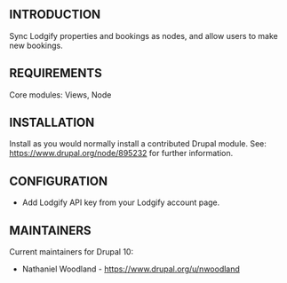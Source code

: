 ## INTRODUCTION

Sync Lodgify properties and bookings as nodes, and allow users to make new
bookings.

## REQUIREMENTS

Core modules: Views, Node

## INSTALLATION

Install as you would normally install a contributed Drupal module.
See: https://www.drupal.org/node/895232 for further information.

## CONFIGURATION
- Add Lodgify API key from your Lodgify account page.

## MAINTAINERS

Current maintainers for Drupal 10:

- Nathaniel Woodland - https://www.drupal.org/u/nwoodland

